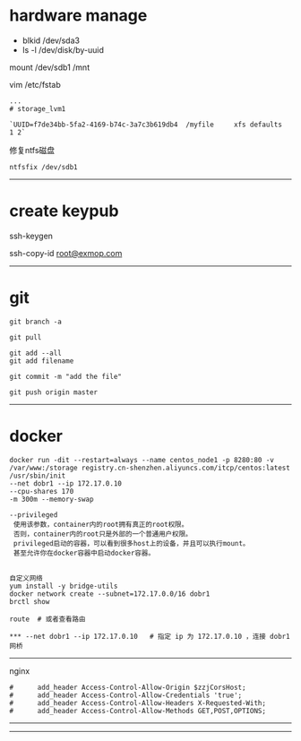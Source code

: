 
# hardware manage


+ blkid /dev/sda3
+ ls -l /dev/disk/by-uuid

mount /dev/sdb1 /mnt

vim /etc/fstab
```
...
# storage_lvm1

`UUID=f7de34bb-5fa2-4169-b74c-3a7c3b619db4	/myfile		xfs	defaults	1 2`
```

修复ntfs磁盘

`ntfsfix /dev/sdb1`

----

# create keypub

ssh-keygen

ssh-copy-id root@exmop.com

----
# git

```
git branch -a

git pull

git add --all
git add filename

git commit -m "add the file"

git push origin master
```

----

# docker

```
docker run -dit --restart=always --name centos_node1 -p 8280:80 -v /var/www:/storage registry.cn-shenzhen.aliyuncs.com/itcp/centos:latest /usr/sbin/init
--net dobr1 --ip 172.17.0.10
--cpu-shares 170
-m 300m --memory-swap

--privileged
 使用该参数，container内的root拥有真正的root权限。
 否则，container内的root只是外部的一个普通用户权限。
 privileged启动的容器，可以看到很多host上的设备，并且可以执行mount。
 甚至允许你在docker容器中启动docker容器。


自定义网络
yum install -y bridge-utils
docker network create --subnet=172.17.0.0/16 dobr1
brctl show

route  # 或者查看路由

*** --net dobr1 --ip 172.17.0.10   # 指定 ip 为 172.17.0.10 ，连接 dobr1 网桥
```

----

nginx

```
#      add_header Access-Control-Allow-Origin $zzjCorsHost;
#      add_header Access-Control-Allow-Credentials 'true';
#      add_header Access-Control-Allow-Headers X-Requested-With;
#      add_header Access-Control-Allow-Methods GET,POST,OPTIONS;
```
----

-----
